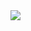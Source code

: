 <!--
 * @由于个人水平有限, 难免有些错误, 还请指点:  
 * @Author: cpu_code
 * @Date: 2020-10-24 14:00:50
 * @LastEditTime: 2020-10-24 14:11:44
 * @FilePath: \web\bootstrap\pagination_bar\readme.md
 * @Gitee: [https://gitee.com/cpu_code](https://gitee.com/cpu_code)
 * @Github: [https://github.com/CPU-Code](https://github.com/CPU-Code)
 * @CSDN: [https://blog.csdn.net/qq_44226094](https://blog.csdn.net/qq_44226094)
 * @Gitbook: [https://923992029.gitbook.io/cpucode/](https://923992029.gitbook.io/cpucode/)
-->

<img src="https://gitee.com/cpu_code/picture_bed/raw/master/20201024141141.png"/>
